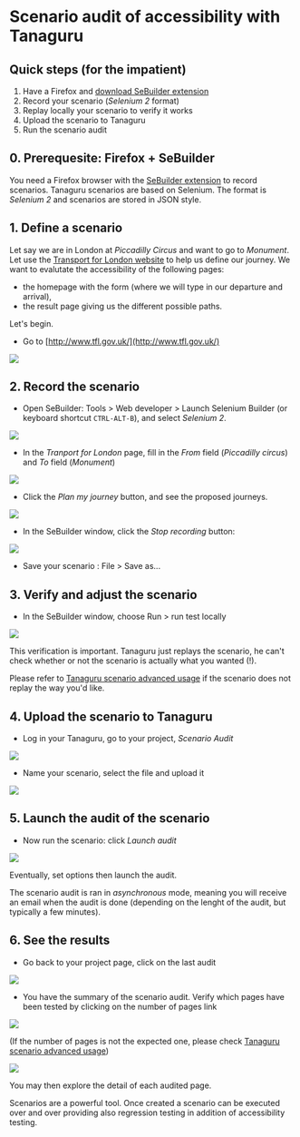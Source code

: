 # Scenario audit of accessibility with Tanaguru

## Quick steps (for the impatient)

1. Have a Firefox and [download SeBuilder extension](http://www.saucelabs.com/addons/selenium-builder-latest.xpi)
1. Record your scenario (*Selenium 2* format)
1. Replay locally your scenario to verify it works
1. Upload the scenario to Tanaguru
1. Run the scenario audit

## 0. Prerequesite: Firefox + SeBuilder

You need a Firefox browser with the [SeBuilder extension](http://www.saucelabs.com/addons/selenium-builder-latest.xpi)
to record scenarios. Tanaguru scenarios are based on Selenium. The format is *Selenium 2* and scenarios are stored in JSON style.

## 1. Define a scenario

Let say we are in London at *Piccadilly Circus* and want to go to *Monument*. Let
use the [Transport for London website](http://www.tfl.gov.uk/) to help us define our journey.
We want to evalutate the accessibility of the following pages:

* the homepage with the form (where we will type in our departure and arrival),
* the result page giving us the different possible paths.

Let's begin.

* Go to [http://www.tfl.gov.uk/](http://www.tfl.gov.uk/)

![](Images/screenshot_20150309_TANAGURU_SCENARIO_step_A1_transport_for_london.png)

## 2. Record the scenario

* Open SeBuilder: Tools > Web developer > Launch Selenium Builder (or keyboard 
shortcut `CTRL-ALT-B`), and select *Selenium 2*.

![](Images/screenshot_20150309_TANAGURU_SCENARIO_step_A2_SeBuilder_window.png)

* In the *Tranport for London* page, fill in the *From* field (*Piccadilly circus*)
and *To* field (*Monument*)

![](Images/screenshot_20150309_TANAGURU_SCENARIO_step_B_filling_form.png)

* Click the *Plan my journey* button, and see the proposed journeys.

![](Images/screenshot_20150309_TANAGURU_SCENARIO_step_C_journey_result_page.png)

* In the SeBuilder window, click the *Stop recording* button:

![](Images/screenshot_20150309_TANAGURU_SCENARIO_step_D_stop_recording.png)

* Save your scenario : File > Save as...

## 3. Verify and adjust the scenario

* In the SeBuilder window, choose Run > run test locally

![](Images/screenshot_20150309_TANAGURU_SCENARIO_step_E_run_test_locally.png)

This verification is important. Tanaguru just replays the scenario, he can't check
whether or not the scenario is actually what you wanted (!).

Please refer to [Tanaguru scenario advanced usage](userdoc-scenario-audit-advanced.md)
if the scenario does not replay the way you'd like.

## 4. Upload the scenario to Tanaguru

* Log in your Tanaguru, go to your project, *Scenario Audit*

![](Images/screenshot_20150309_TANAGURU_SCENARIO_step_F_Tanaguru_goto_scenario_audit.png)

* Name your scenario, select the file and upload it

![](Images/screenshot_20150309_TANAGURU_SCENARIO_step_G_upload_scenario.png)

## 5. Launch the audit of the scenario

* Now run the scenario: click *Launch audit*

![](Images/screenshot_20150309_TANAGURU_SCENARIO_step_H_run_scenario.png)

Eventually, set options then launch the audit.

The scenario audit is ran in *asynchronous* mode, meaning you will receive an
email when the audit is done (depending on the lenght of the audit, but typically
a few minutes).

## 6. See the results

* Go back to your project page, click on the last audit 

![](Images/screenshot_20150309_TANAGURU_SCENARIO_step_I_last_audits.png)

* You have the summary of the scenario audit. Verify which pages have been tested
by clicking on the number of pages link

![](Images/screenshot_20150309_TANAGURU_SCENARIO_step_J_audit_summary.png)

(If the number of pages is not the expected one, please check [Tanaguru scenario advanced usage](userdoc-scenario-audit-advanced.md))

![](Images/screenshot_20150309_TANAGURU_SCENARIO_step_K_list_of_pages.png)

You may then explore the detail of each audited page.

Scenarios are a powerful tool. Once created a scenario can be executed over and
over providing also regression testing in addition of accessibility testing.


